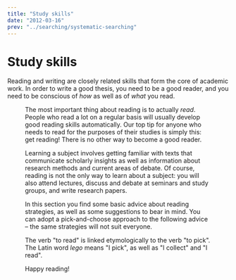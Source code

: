 ```yaml
---
title: "Study skills"
date: "2012-03-16"
prev: "../searching/systematic-searching"
---
```


# Study skills

Reading and writing are closely related skills that form the core of academic work. In order to write a good thesis, you need to be a good reader, and you need to be conscious of _how_ as well as of _what_ you read.

<Figure
  src="/images/illustrasjoner_lesing_500x450.png"
  alt="Books flying into the air"
  caption=""
  type="right"
/>

The most important thing about reading is to actually _read_. People who read a lot on a regular basis will usually develop good reading skills automatically. Our top tip for anyone who needs to read for the purposes of their studies is simply this: get reading! There is no other way to become a good reader.

Learning a subject involves getting familiar with texts that communicate scholarly insights as well as information about research methods and current areas of debate. Of course, reading is not the only way to learn about a subject: you will also attend lectures, discuss and debate at seminars and study groups, and write research papers.

In this section you find some basic advice about reading strategies, as well as some suggestions to bear in mind. You can adopt a pick-and-choose approach to the following advice – the same strategies will not suit everyone.

The verb "to read" is linked etymologically to the verb "to pick". The Latin word _lego_ means "I pick", as well as "I collect" and "I read".

Happy reading!
